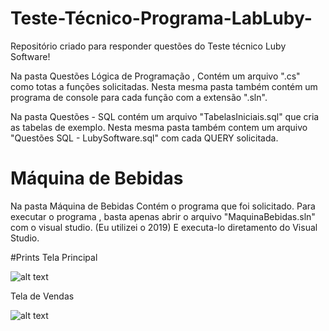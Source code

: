 # Teste-Técnico-Programa-LabLuby-
Repositório criado para responder questões do Teste técnico Luby Software!

Na pasta Questões Lógica de Programação , Contém um arquivo ".cs" como totas a funções solicitadas.
Nesta mesma pasta também contém um programa de console para cada função com a extensão ".sln".

Na pasta Questões - SQL contém um arquivo "TabelasIniciais.sql" que cria as tabelas de exemplo.
Nesta mesma pasta também contem um arquivo "Questões SQL - LubySoftware.sql" com cada QUERY solicitada.


# Máquina de Bebidas

Na pasta Máquina de Bebidas Contém o programa que foi solicitado.
Para executar o programa , basta apenas abrir o  arquivo "MaquinaBebidas.sln" com o visual studio. (Eu utilizei o 2019)
E executa-lo diretamento do Visual Studio.


#Prints
Tela Principal

![alt text](https://github.com/hun251/Teste-Tecnico-Programa-LabLuby-/blob/main/Maquina%20de%20Bebidas%20Prints/Principal.png)

Tela de Vendas

![alt text](https://github.com/hun251/Teste-Tecnico-Programa-LabLuby-/blob/main/Maquina%20de%20Bebidas%20Prints/ListaVendas.png)
